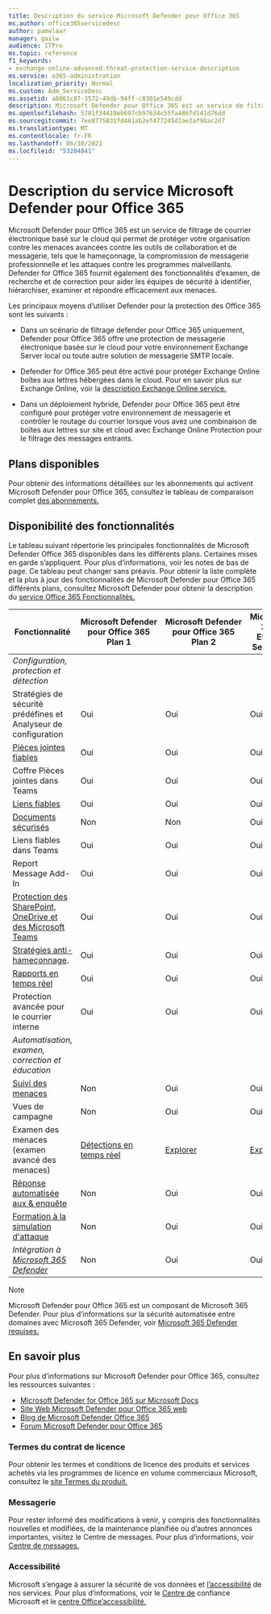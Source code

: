 ```yaml
---
title: Description du service Microsoft Defender pour Office 365
ms.author: office365servicedesc
author: pamelaar
manager: gailw
audience: ITPro
ms.topic: reference
f1_keywords:
- exchange-online-advanced-threat-protection-service-description
ms.service: o365-administration
localization_priority: Normal
ms.custom: Adm_ServiceDesc
ms.assetid: a8061c87-3572-49db-94ff-c8301e549cdd
description: Microsoft Defender pour Office 365 est un service de filtrage de courrier électronique basé sur le cloud qui permet de protéger votre organisation contre les programmes malveillants et les virus inconnus en offrant une protection zero-day robuste, et inclut des fonctionnalités permettant de protéger votre organisation contre les liens dangereux en temps réel.
ms.openlocfilehash: 5781f34419eb697cb97634c55fa486fd141d76dd
ms.sourcegitcommit: 7ee8775831fd481ab2ef477245d2ae2af98ac2d7
ms.translationtype: MT
ms.contentlocale: fr-FR
ms.lasthandoff: 06/30/2021
ms.locfileid: "53204841"
---
```

# <a name="microsoft-defender-for-office-365-service-description"></a>Description du service Microsoft Defender pour Office 365

Microsoft Defender pour Office 365 est un service de filtrage de courrier électronique basé sur le cloud qui permet de protéger votre organisation contre les menaces avancées contre les outils de collaboration et de messagerie, tels que le hameçonnage, la compromission de messagerie professionnelle et les attaques contre les programmes malveillants. Defender for Office 365 fournit également des fonctionnalités d’examen, de recherche et de correction pour aider les équipes de sécurité à identifier, hiérarchiser, examiner et répondre efficacement aux menaces.

Les principaux moyens d’utiliser Defender pour la protection des Office 365 sont les suivants :

- Dans un scénario de filtrage defender pour Office 365 uniquement, Defender pour Office 365 offre une protection de messagerie électronique basée sur le cloud pour votre environnement Exchange Server local ou toute autre solution de messagerie SMTP locale.

- Defender for Office 365 peut être activé pour protéger Exchange Online boîtes aux lettres hébergées dans le cloud. Pour en savoir plus sur Exchange Online, voir la [description Exchange Online service.](exchange-online-service-description/exchange-online-service-description.md)

- Dans un déploiement hybride, Defender pour Office 365 peut être configuré pour protéger votre environnement de messagerie et contrôler le routage du courrier lorsque vous avez une combinaison de boîtes aux lettres sur site et cloud avec Exchange Online Protection pour le filtrage des messages entrants.

## <a name="available-plans"></a>Plans disponibles

Pour obtenir des informations détaillées sur les abonnements qui activent Microsoft Defender pour Office 365, consultez le tableau de comparaison complet [des abonnements.](https://go.microsoft.com/fwlink/?linkid=2139145)

## <a name="feature-availability"></a>Disponibilité des fonctionnalités

Le tableau suivant répertorie les principales fonctionnalités de Microsoft Defender Office 365 disponibles dans les différents plans. Certaines mises en garde s’appliquent. Pour plus d’informations, voir les notes de bas de page. Ce tableau peut changer sans préavis. Pour obtenir la liste complète et la plus à jour des fonctionnalités de Microsoft Defender pour Office 365 différents plans, consultez Microsoft Defender pour obtenir la description du [service Office 365 Fonctionnalités.](microsoft-defender-for-office-365-features.md)

| Fonctionnalité | Microsoft Defender pour Office 365 Plan 1 | Microsoft Defender pour Office 365 Plan 2 | Microsoft 365 E5/A5 Security |
|---------|--------------------------------|--------------------------------|--------------------------------|
| *Configuration, protection et détection* | | | |
| Stratégies de sécurité prédéfines et Analyseur de configuration | Oui | Oui | Oui |
| [Pièces jointes fiables](microsoft-defender-for-office-365-features.md#safe-attachments) | Oui | Oui | Oui |
| Coffre Pièces jointes dans Teams | Oui | Oui | Oui |
| [Liens fiables](microsoft-defender-for-office-365-features.md#safe-links) | Oui | Oui | Oui |
| [Documents sécurisés](microsoft-defender-for-office-365-features.md#safe-documents) | Non | Non | Oui |
| Liens fiables dans Teams | Oui | Oui | Oui |
| Report Message Add-In | Oui | Oui | Oui |
| [Protection des SharePoint, OneDrive et des Microsoft Teams](microsoft-defender-for-office-365-features.md#protection-for-sharepoint-onedrive-and-microsoft-teams) | Oui | Oui | Oui |
| [Stratégies anti-hameçonnage](microsoft-defender-for-office-365-features.md#anti-phishing-policies). | Oui | Oui | Oui |
| [Rapports en temps réel](microsoft-defender-for-office-365-features.md#real-time-reports) | Oui | Oui | Oui |
| Protection avancée pour le courrier interne | Oui | Oui | Oui |
| *Automatisation, examen, correction et éducation* | | | |
| [Suivi des menaces](microsoft-defender-for-office-365-features.md#threat-trackers) | Non | Oui | Oui |
| Vues de campagne | Non | Oui | Oui |
| Examen des menaces (examen avancé des menaces) | [Détections en temps réel](microsoft-defender-for-office-365-features.md#real-time-detections) | [Explorer](microsoft-defender-for-office-365-features.md#threat-explorer) | [Explorer](microsoft-defender-for-office-365-features.md#threat-explorer) |
| [Réponse automatisée aux & enquête](microsoft-defender-for-office-365-features.md#automated-investigation--response) | Non | Oui | Oui |
| [Formation à la simulation d'attaque](microsoft-defender-for-office-365-features.md#attack-simulation-training) | Non | Oui | Oui |
| *Intégration à [Microsoft 365 Defender](/microsoft-365/security/defender/microsoft-365-defender)* | Non | Oui | Oui |

> [!NOTE]
> Microsoft Defender pour Office 365 est un composant de Microsoft 365 Defender. Pour plus d’informations sur la sécurité automatisée entre domaines avec Microsoft 365 Defender, voir [Microsoft 365 Defender requises.](/microsoft-365/security/mtp/prerequisites)

## <a name="learn-more"></a>En savoir plus

Pour plus d’informations sur Microsoft Defender pour Office 365, consultez les ressources suivantes :

- [Microsoft Defender for Office 365 sur Microsoft Docs](/microsoft-365/security/office-365-security/defender-for-office-365)
- [Site Web Microsoft Defender pour Office 365 web](https://www.microsoft.com/security/business/threat-protection/office-365-defender)
- [Blog de Microsoft Defender Office 365](https://techcommunity.microsoft.com/t5/microsoft-defender-for-office/bg-p/MicrosoftDefenderforOffice365Blog)
- [Forum Microsoft Defender pour Office 365](https://techcommunity.microsoft.com/t5/microsoft-defender-for-office/bd-p/MicrosoftDefenderforOffice365)

### <a name="licensing-terms"></a>Termes du contrat de licence

Pour obtenir les termes et conditions de licence des produits et services achetés via les programmes de licence en volume commerciaux Microsoft, consultez le [site Termes du produit.](https://www.microsoft.com/licensing/terms/)

### <a name="messaging"></a>Messagerie

Pour rester informé des modifications à venir, y compris des fonctionnalités nouvelles et modifiées, de la maintenance planifiée ou d’autres annonces importantes, visitez le Centre de messages. Pour plus d’informations, voir [Centre de messages.](/microsoft-365/admin/manage/message-center)

### <a name="accessibility"></a>Accessibilité

Microsoft s’engage à assurer la sécurité de vos données et [l’accessibilité](https://www.microsoft.com/trust-center/compliance/accessibility) de nos services. Pour plus d’informations, voir le [Centre de](https://www.microsoft.com/trust-center) confiance Microsoft et le [centre Office’accessibilité.](https://support.office.com/article/ecab0fcf-d143-4fe8-a2ff-6cd596bddc6d)
